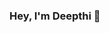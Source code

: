 ### Hey, I'm Deepthi 👋

<!--
**deepthi1107/deepthi1107** is a ✨ _special_ ✨ repository because its `README.md` (this file) appears on your GitHub profile.



- 🔭 I’m currently working on Data Science projects
- 📫 How to reach me: https://www.linkedin.com/in/deepthi-m-1107/
- 😄 Pronouns: she/her


